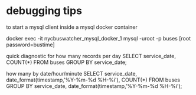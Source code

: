# debugging tips
to start a mysql client inside a mysql docker container

docker exec -it nycbuswatcher_mysql_docker_1 mysql -uroot -p buses
[root password=bustime]

quick diagnostic for how many records per day
SELECT service_date, COUNT(*) FROM buses GROUP BY service_date;

how many by date/hour/minute
SELECT service_date, date_format(timestamp,'%Y-%m-%d %H-%i'), COUNT(*) FROM buses GROUP BY service_date, date_format(timestamp,'%Y-%m-%d %H-%i');
